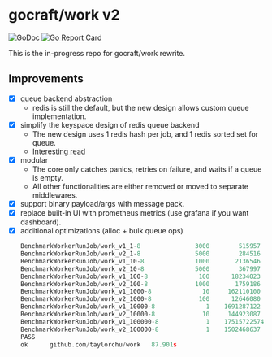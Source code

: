 # gocraft/work v2

[![GoDoc](https://godoc.org/github.com/taylorchu/work?status.png)](https://godoc.org/github.com/taylorchu/work)
[![Go Report Card](https://goreportcard.com/badge/github.com/taylorchu/work)](https://goreportcard.com/report/github.com/taylorchu/work)


This is the in-progress repo for gocraft/work rewrite.

## Improvements

- [x] queue backend abstraction
    - redis is still the default, but the new design allows custom queue implementation.
- [x] simplify the keyspace design of redis queue backend
    - The new design uses 1 redis hash per job, and 1 redis sorted set for queue.
    - [Interesting read](https://kirshatrov.com/2018/07/20/redis-job-queue/)
- [x] modular
    - The core only catches panics, retries on failure, and waits if a queue is empty.
    - All other functionalities are either removed or moved to separate middlewares.
- [x] support binary payload/args with message pack.
- [x] replace built-in UI with prometheus metrics (use grafana if you want dashboard).
- [x] additional optimizations (alloc + bulk queue ops)
    ```go
    BenchmarkWorkerRunJob/work_v1_1-8         	    3000	    515957 ns/op
    BenchmarkWorkerRunJob/work_v2_1-8         	    5000	    284516 ns/op
    BenchmarkWorkerRunJob/work_v1_10-8        	    1000	   2136546 ns/op
    BenchmarkWorkerRunJob/work_v2_10-8        	    5000	    367997 ns/op
    BenchmarkWorkerRunJob/work_v1_100-8       	     100	  18234023 ns/op
    BenchmarkWorkerRunJob/work_v2_100-8       	    1000	   1759186 ns/op
    BenchmarkWorkerRunJob/work_v1_1000-8      	      10	 162110100 ns/op
    BenchmarkWorkerRunJob/work_v2_1000-8      	     100	  12646080 ns/op
    BenchmarkWorkerRunJob/work_v1_10000-8     	       1	1691287122 ns/op
    BenchmarkWorkerRunJob/work_v2_10000-8     	      10	 144923087 ns/op
    BenchmarkWorkerRunJob/work_v1_100000-8    	       1	17515722574 ns/op
    BenchmarkWorkerRunJob/work_v2_100000-8    	       1	1502468637 ns/op
    PASS
    ok  	github.com/taylorchu/work	87.901s
    ```
